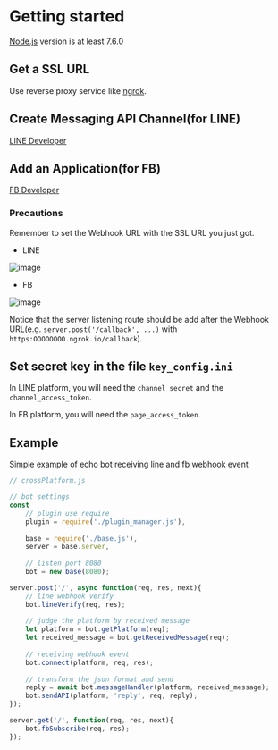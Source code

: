 # Getting started

[Node.js](https://nodejs.org/en/) version is at least 7.6.0

## Get a SSL URL
Use reverse proxy service like [ngrok](https://dashboard.ngrok.com/get-started).

## Create Messaging API Channel(for LINE)
[LINE Developer](https://developers.line.biz/console/register/messaging-api/provider/)

## Add an Application(for FB)
[FB Developer](https://developers.facebook.com/)

### Precautions
Remember to set the Webhook URL with the SSL URL you just got.

* LINE

![image](https://i.imgur.com/TZEIAN3.jpg)

* FB

![image](https://i.imgur.com/kpv5ay3.jpg)

Notice that the server listening route should be add after the Webhook URL(e.g. ``server.post('/callback', ...)`` with ``https:OOOOOOOO.ngrok.io/callback``).

## Set secret key in the file ``key_config.ini``

In LINE platform, you will need the ``channel_secret`` and the ``channel_access_token``.

In FB platform, you will need the ``page_access_token``.

## Example

Simple example of echo bot receiving line and fb webhook event
```javascript
// crossPlatform.js

// bot settings
const
	// plugin use require
	plugin = require('./plugin_manager.js'),
	
	base = require('./base.js'),
	server = base.server,
	
	// listen port 8080
	bot = new base(8080);

server.post('/', async function(req, res, next){
	// line webhook verify
	bot.lineVerify(req, res);
	
	// judge the platform by received message
	let platform = bot.getPlatform(req);
	let received_message = bot.getReceivedMessage(req);
	
	// receiving webhook event
	bot.connect(platform, req, res);
	
	// transform the json format and send
	reply = await bot.messageHandler(platform, received_message);
	bot.sendAPI(platform, 'reply', req, reply);
});

server.get('/', function(req, res, next){
	bot.fbSubscribe(req, res);
});
```
